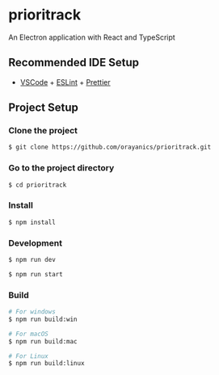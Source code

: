 # prioritrack

An Electron application with React and TypeScript

## Recommended IDE Setup

- [VSCode](https://code.visualstudio.com/) + [ESLint](https://marketplace.visualstudio.com/items?itemName=dbaeumer.vscode-eslint) + [Prettier](https://marketplace.visualstudio.com/items?itemName=esbenp.prettier-vscode)

## Project Setup

### Clone the project

```bash
$ git clone https://github.com/orayanics/prioritrack.git
```

### Go to the project directory

```bash
$ cd prioritrack
```

### Install

```bash
$ npm install
```

### Development

```bash
$ npm run dev
```
```bash
$ npm run start
```
### Build

```bash
# For windows
$ npm run build:win

# For macOS
$ npm run build:mac

# For Linux
$ npm run build:linux
```
